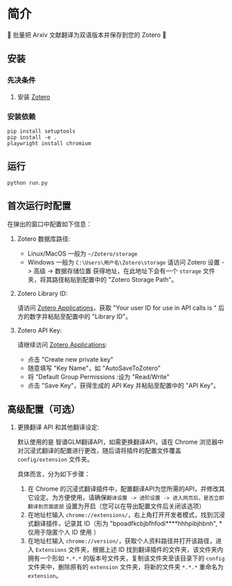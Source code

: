 # 简介
🚀 批量把 Arxiv 文献翻译为双语版本并保存到您的 Zotero 🚀

## 安装
### 先决条件
1. 安装 [Zotero](https://www.zotero.org/download/) 

### 安装依赖
```
pip install setuptools
pip install -e .
playwright install chromium
```

## 运行
```
python run.py
```

## 首次运行时配置
在弹出的窗口中配置如下信息：
1. Zotero 数据库路径: 
   - Linux/MacOS 一般为 `~/Zotero/storage`
   - Windows 一般为 `C:\Users\用户名\Zotero\storage`
   请访问 Zotero 设置 -> 高级 -> 数据存储位置 获得地址，在此地址下会有一个 `storage` 文件夹，将其路径粘贴到配置中的 "Zotero Storage Path"。
2. Zotero Library ID: 
   
   请访问 [Zotero Applications](https://www.zotero.org/settings/security#applications)，获取 "Your user ID for use in API calls is " 后方的数字并粘贴至配置中的 "Library ID"。
3. Zotero API Key: 
   
   请继续访问 [Zotero Applications](https://www.zotero.org/settings/security#applications):
   - 点击 "Create new private key"
   - 随意填写 "Key Name"，如 "AutoSaveToZotero"
   - 将 "Default Group Permissions :设为 "Read/Write"
   - 点击 "Save Key"，获得生成的 API Key 并粘贴至配置中的 "API Key"。

## 高级配置（可选）
1. 更换翻译 API 和其他翻译设定:
    
    默认使用的是 智谱GLM翻译API，如需更换翻译API，请在 Chrome 浏览器中对沉浸式翻译的配置进行更改，随后请将插件的配置文件覆盖 `config/extension` 文件夹。
    
    具体而言，分为如下步骤：
    1.  在 Chrome 的沉浸式翻译插件中，配置翻译API为您所需的API，并修改其它设定。为方便使用，请确保`翻译设置 -> 进阶设置 -> 进入网页后，是否立即翻译到页面底部` 设置为开启（您可以在导出配置文件后关闭该选项）
    2. 在地址栏输入 `chrome://extensions/`，右上角打开开发者模式，找到沉浸式翻译插件，记录其 ID（形为 "bpoadfkcbjbfhfodi****hhhpibjhbnh", * 仅用于隐匿个人 ID 使用 ）
    3. 在地址栏输入 `chrome://version/`，获取个人资料路径并打开该路径，进入 `Extensions` 文件夹，根据上述 ID 找到翻译插件的文件夹，该文件夹内拥有一个形如 `*.*.*` 的版本号文件夹，复制该文件夹至该目录下的 `config` 文件夹中，删除原有的 `extension` 文件夹，将新的文件夹 `*.*.*` 重命名为 `extension`。
